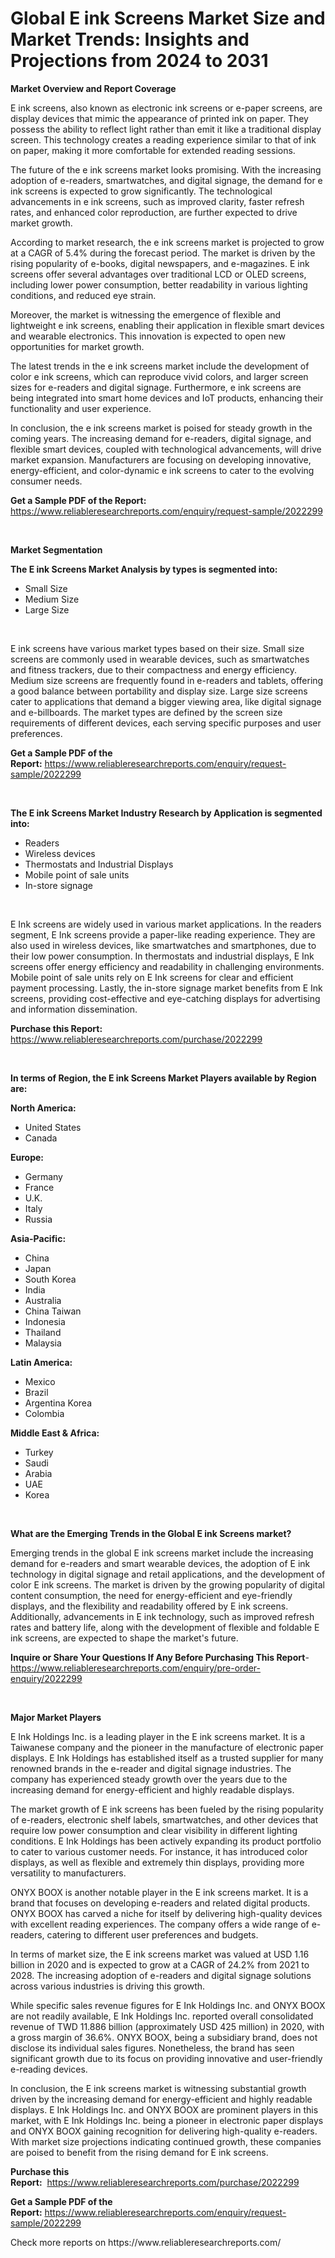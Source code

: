 <p><h1>Global E ink Screens Market Size and Market Trends: Insights and Projections from 2024 to 2031</h1></p><p><strong>Market Overview and Report Coverage</strong></p>
<p><p>E ink screens, also known as electronic ink screens or e-paper screens, are display devices that mimic the appearance of printed ink on paper. They possess the ability to reflect light rather than emit it like a traditional display screen. This technology creates a reading experience similar to that of ink on paper, making it more comfortable for extended reading sessions.</p><p>The future of the e ink screens market looks promising. With the increasing adoption of e-readers, smartwatches, and digital signage, the demand for e ink screens is expected to grow significantly. The technological advancements in e ink screens, such as improved clarity, faster refresh rates, and enhanced color reproduction, are further expected to drive market growth.</p><p>According to market research, the e ink screens market is projected to grow at a CAGR of 5.4% during the forecast period. The market is driven by the rising popularity of e-books, digital newspapers, and e-magazines. E ink screens offer several advantages over traditional LCD or OLED screens, including lower power consumption, better readability in various lighting conditions, and reduced eye strain.</p><p>Moreover, the market is witnessing the emergence of flexible and lightweight e ink screens, enabling their application in flexible smart devices and wearable electronics. This innovation is expected to open new opportunities for market growth.</p><p>The latest trends in the e ink screens market include the development of color e ink screens, which can reproduce vivid colors, and larger screen sizes for e-readers and digital signage. Furthermore, e ink screens are being integrated into smart home devices and IoT products, enhancing their functionality and user experience.</p><p>In conclusion, the e ink screens market is poised for steady growth in the coming years. The increasing demand for e-readers, digital signage, and flexible smart devices, coupled with technological advancements, will drive market expansion. Manufacturers are focusing on developing innovative, energy-efficient, and color-dynamic e ink screens to cater to the evolving consumer needs.</p></p>
<p><strong>Get a Sample PDF of the Report:</strong> <a href="https://www.reliableresearchreports.com/enquiry/request-sample/2022299">https://www.reliableresearchreports.com/enquiry/request-sample/2022299</a></p>
<p>&nbsp;</p>
<p><strong>Market Segmentation</strong></p>
<p><strong>The E ink Screens Market Analysis by types is segmented into:</strong></p>
<p><ul><li>Small Size</li><li>Medium Size</li><li>Large Size</li></ul></p>
<p>&nbsp;</p>
<p><p>E ink screens have various market types based on their size. Small size screens are commonly used in wearable devices, such as smartwatches and fitness trackers, due to their compactness and energy efficiency. Medium size screens are frequently found in e-readers and tablets, offering a good balance between portability and display size. Large size screens cater to applications that demand a bigger viewing area, like digital signage and e-billboards. The market types are defined by the screen size requirements of different devices, each serving specific purposes and user preferences.</p></p>
<p><strong>Get a Sample PDF of the Report:</strong>&nbsp;<a href="https://www.reliableresearchreports.com/enquiry/request-sample/2022299">https://www.reliableresearchreports.com/enquiry/request-sample/2022299</a></p>
<p>&nbsp;</p>
<p><strong>The E ink Screens Market Industry Research by Application is segmented into:</strong></p>
<p><ul><li>Readers</li><li>Wireless devices</li><li>Thermostats and Industrial Displays</li><li>Mobile point of sale units</li><li>In-store signage</li></ul></p>
<p>&nbsp;</p>
<p><p>E Ink screens are widely used in various market applications. In the readers segment, E Ink screens provide a paper-like reading experience. They are also used in wireless devices, like smartwatches and smartphones, due to their low power consumption. In thermostats and industrial displays, E Ink screens offer energy efficiency and readability in challenging environments. Mobile point of sale units rely on E Ink screens for clear and efficient payment processing. Lastly, the in-store signage market benefits from E Ink screens, providing cost-effective and eye-catching displays for advertising and information dissemination.</p></p>
<p><strong>Purchase this Report:</strong>&nbsp; <a href="https://www.reliableresearchreports.com/purchase/2022299">https://www.reliableresearchreports.com/purchase/2022299</a></p>
<p>&nbsp;</p>
<p><strong>In terms of Region, the E ink Screens Market Players available by Region are:</strong></p>
<p>
    <p> <strong> North America: </strong>
        <ul>
            <li>United States</li>
            <li>Canada</li>
        </ul>
        </p> 
    <p> <strong> Europe: </strong>
        <ul>
            <li>Germany</li>
            <li>France</li>
            <li>U.K.</li>
            <li>Italy</li>
            <li>Russia</li>
        </ul>
        </p> 
    <p> <strong> Asia-Pacific: </strong>
        <ul>
            <li>China</li>
            <li>Japan</li>
            <li>South Korea</li>
            <li>India</li>
            <li>Australia</li>
            <li>China Taiwan</li>
            <li>Indonesia</li>
            <li>Thailand</li>
            <li>Malaysia</li>
        </ul>
        </p> 
    <p> <strong> Latin America: </strong>
        <ul>
            <li>Mexico</li>
            <li>Brazil</li>
            <li>Argentina Korea</li>
            <li>Colombia</li>
        </ul>
        </p> 
    <p> <strong> Middle East & Africa: </strong>
        <ul>
            <li>Turkey</li>
            <li>Saudi</li>
            <li>Arabia</li>
            <li>UAE</li>
            <li>Korea</li>
        </ul>
    </p>
    </p>
<p>&nbsp;</p>
<p><strong>What are the Emerging Trends in the Global E ink Screens market?</strong></p>
<p><p>Emerging trends in the global E ink screens market include the increasing demand for e-readers and smart wearable devices, the adoption of E ink technology in digital signage and retail applications, and the development of color E ink screens. The market is driven by the growing popularity of digital content consumption, the need for energy-efficient and eye-friendly displays, and the flexibility and readability offered by E ink screens. Additionally, advancements in E ink technology, such as improved refresh rates and battery life, along with the development of flexible and foldable E ink screens, are expected to shape the market's future.</p></p>
<p><strong>Inquire or Share Your Questions If Any Before Purchasing This Report</strong>- <a href="https://www.reliableresearchreports.com/enquiry/pre-order-enquiry/2022299">https://www.reliableresearchreports.com/enquiry/pre-order-enquiry/2022299</a></p>
<p>&nbsp;</p>
<p><strong>Major Market Players</strong></p>
<p><p>E Ink Holdings Inc. is a leading player in the E ink screens market. It is a Taiwanese company and the pioneer in the manufacture of electronic paper displays. E Ink Holdings has established itself as a trusted supplier for many renowned brands in the e-reader and digital signage industries. The company has experienced steady growth over the years due to the increasing demand for energy-efficient and highly readable displays.</p><p>The market growth of E ink screens has been fueled by the rising popularity of e-readers, electronic shelf labels, smartwatches, and other devices that require low power consumption and clear visibility in different lighting conditions. E Ink Holdings has been actively expanding its product portfolio to cater to various customer needs. For instance, it has introduced color displays, as well as flexible and extremely thin displays, providing more versatility to manufacturers.</p><p>ONYX BOOX is another notable player in the E ink screens market. It is a brand that focuses on developing e-readers and related digital products. ONYX BOOX has carved a niche for itself by delivering high-quality devices with excellent reading experiences. The company offers a wide range of e-readers, catering to different user preferences and budgets.</p><p>In terms of market size, the E ink screens market was valued at USD 1.16 billion in 2020 and is expected to grow at a CAGR of 24.2% from 2021 to 2028. The increasing adoption of e-readers and digital signage solutions across various industries is driving this growth.</p><p>While specific sales revenue figures for E Ink Holdings Inc. and ONYX BOOX are not readily available, E Ink Holdings Inc. reported overall consolidated revenue of TWD 11.886 billion (approximately USD 425 million) in 2020, with a gross margin of 36.6%. ONYX BOOX, being a subsidiary brand, does not disclose its individual sales figures. Nonetheless, the brand has seen significant growth due to its focus on providing innovative and user-friendly e-reading devices.</p><p>In conclusion, the E ink screens market is witnessing substantial growth driven by the increasing demand for energy-efficient and highly readable displays. E Ink Holdings Inc. and ONYX BOOX are prominent players in this market, with E Ink Holdings Inc. being a pioneer in electronic paper displays and ONYX BOOX gaining recognition for delivering high-quality e-readers. With market size projections indicating continued growth, these companies are poised to benefit from the rising demand for E ink screens.</p></p>
<p><strong>Purchase this Report:</strong>&nbsp;&nbsp;<a href="https://www.reliableresearchreports.com/purchase/2022299">https://www.reliableresearchreports.com/purchase/2022299</a></p>
<p></p>
<p><strong>Get a Sample PDF of the Report:</strong>&nbsp;<a href="https://www.reliableresearchreports.com/enquiry/request-sample/2022299">https://www.reliableresearchreports.com/enquiry/request-sample/2022299</a></p>
<p>Check more reports on https://www.reliableresearchreports.com/</p>